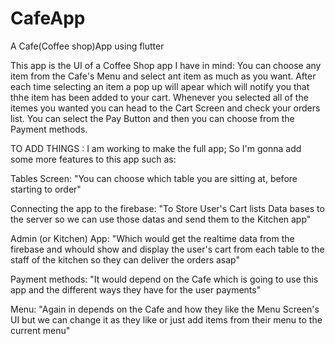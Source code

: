 # CafeApp
A Cafe(Coffee shop)App using flutter

This app is the UI of a Coffee Shop app I have in mind:
You can choose any item from the Cafe's Menu and select ant item as much as you want.
After each time selecting an item a pop up will apear which will notify you that thhe item has been added to your cart.
Whenever you selected all of the itemes you wanted  you can head to the Cart Screen and check your orders list.
You can select the Pay Button and then you can choose from the Payment methods.



TO ADD THINGS :
I am working to make the full app; So I'm gonna add some more features to this app such as:

Tables Screen:
"You can choose which table you are sitting at, before starting to order"

Connecting the app to the firebase:
"To Store User's Cart lists Data bases to the server so we can use those datas and send them to the Kitchen app"

Admin (or Kitchen) App:
"Which would get the realtime data from the firebase and whould show and display the user's cart from each table to the staff of the kitchen
so they can deliver the orders asap"

Payment methods:
"It would depend on the Cafe which is going to use this app and the different ways they have for the user payments"

Menu:
"Again in depends on the Cafe and how they like the Menu Screen's UI but we can change it as they like or just add items from their menu
to the current menu"
